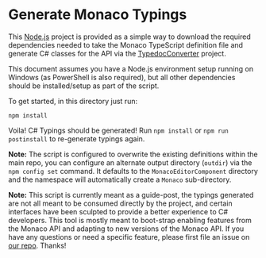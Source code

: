 Generate Monaco Typings
=======================

This [Node.js](https://nodejs.org/) project is provided as a simple way to download the required dependencies needed to take the Monaco TypeScript definition file and generate C# classes for the API via the [TypedocConverter](https://github.com/hez2010/TypedocConverter) project. 

This document assumes you have a Node.js environment setup running on Windows (as PowerShell is also required), but all other dependencies should be installed/setup as part of the script.

To get started, in this directory just run:

```
npm install
```

Voila! C# Typings should be generated! Run `npm install` or `npm run postinstall` to re-generate typings again.

**Note:** The script is configured to overwrite the existing definitions within the main repo, you can configure an alternate output directory (`outdir`) via the `npm config set` command. It defaults to the `MonacoEditorComponent` directory and the namespace will automatically create a `Monaco` sub-directory.

**Note:** This script is currently meant as a guide-post, the typings generated are not all meant to be consumed directly by the project, and certain interfaces have been sculpted to provide a better experience to C# developers. This tool is mostly meant to boot-strap enabling features from the Monaco API and adapting to new versions of the Monaco API. If you have any questions or need a specific feature, please first file an issue on [our repo](https://github.com/hawkerm/monaco-editor-uwp). Thanks!
